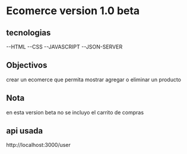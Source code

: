 # Ecomerce version 1.0 beta

## tecnologias 

--HTML
--CSS
--JAVASCRIPT
--JSON-SERVER


## Objectivos

crear un ecomerce que permita mostrar agregar o eliminar un producto 

## Nota
en esta version beta no se incluyo el carrito de compras

## api usada

http://localhost:3000/user 





